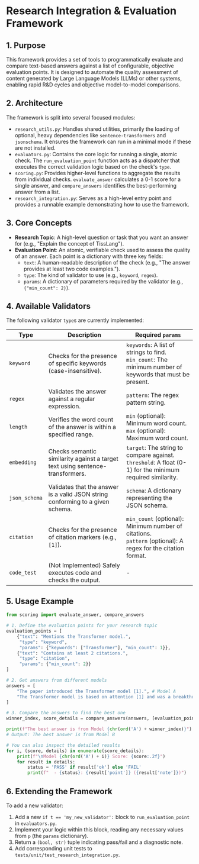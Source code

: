 # Research Integration & Evaluation Framework

## 1. Purpose

This framework provides a set of tools to programmatically evaluate and compare text-based answers against a list of configurable, objective evaluation points. It is designed to automate the quality assessment of content generated by Large Language Models (LLMs) or other systems, enabling rapid R&D cycles and objective model-to-model comparisons.

## 2. Architecture

The framework is split into several focused modules:

-   `research_utils.py`: Handles shared utilities, primarily the loading of optional, heavy dependencies like `sentence-transformers` and `jsonschema`. It ensures the framework can run in a minimal mode if these are not installed.
-   `evaluators.py`: Contains the core logic for running a single, atomic check. The `run_evaluation_point` function acts as a dispatcher that executes the correct validation logic based on the check's `type`.
-   `scoring.py`: Provides higher-level functions to aggregate the results from individual checks. `evaluate_answer` calculates a 0-1 score for a single answer, and `compare_answers` identifies the best-performing answer from a list.
-   `research_integration.py`: Serves as a high-level entry point and provides a runnable example demonstrating how to use the framework.

## 3. Core Concepts

-   **Research Topic**: A high-level question or task that you want an answer for (e.g., "Explain the concept of TissLang").
-   **Evaluation Point**: An atomic, verifiable check used to assess the quality of an answer. Each point is a dictionary with three key fields:
    -   `text`: A human-readable description of the check (e.g., "The answer provides at least two code examples.").
    -   `type`: The kind of validator to use (e.g., `keyword`, `regex`).
    -   `params`: A dictionary of parameters required by the validator (e.g., `{"min_count": 2}`).

## 4. Available Validators

The following validator `type`s are currently implemented:

| Type          | Description                                                                    | Required `params`                                                                                             |
|---------------|--------------------------------------------------------------------------------|---------------------------------------------------------------------------------------------------------------|
| `keyword`     | Checks for the presence of specific keywords (case-insensitive).               | `keywords`: A list of strings to find.<br>`min_count`: The minimum number of keywords that must be present.     |
| `regex`       | Validates the answer against a regular expression.                             | `pattern`: The regex pattern string.                                                                          |
| `length`      | Verifies the word count of the answer is within a specified range.             | `min` (optional): Minimum word count.<br>`max` (optional): Maximum word count.                                |
| `embedding`   | Checks semantic similarity against a target text using sentence-transformers.  | `target`: The string to compare against.<br>`threshold`: A float (0-1) for the minimum required similarity. |
| `json_schema` | Validates that the answer is a valid JSON string conforming to a given schema. | `schema`: A dictionary representing the JSON schema.                                                          |
| `citation`    | Checks for the presence of citation markers (e.g., `[1]`).                     | `min_count` (optional): Minimum number of citations.<br>`pattern` (optional): A regex for the citation format. |
| `code_test`   | (Not Implemented) Safely executes code and checks the output.                  | -                                                                                                             |

## 5. Usage Example

```python
from scoring import evaluate_answer, compare_answers

# 1. Define the evaluation points for your research topic
evaluation_points = [
    {"text": "Mentions the Transformer model.",
     "type": "keyword",
     "params": {"keywords": ["Transformer"], "min_count": 1}},
    {"text": "Contains at least 2 citations.",
     "type": "citation",
     "params": {"min_count": 2}}
]

# 2. Get answers from different models
answers = [
    "The paper introduced the Transformer model [1].", # Model A
    "The Transformer model is based on attention [1] and was a breakthrough [2]." # Model B
]

# 3. Compare the answers to find the best one
winner_index, score_details = compare_answers(answers, [evaluation_points] * len(answers))

print(f"The best answer is from Model {chr(ord('A') + winner_index)}")
# Output: The best answer is from Model B

# You can also inspect the detailed results
for i, (score, details) in enumerate(score_details):
    print(f"\nModel {chr(ord('A') + i)} Score: {score:.2f}")
    for result in details:
        status = 'PASS' if result['ok'] else 'FAIL'
        print(f"  - {status}: {result['point']} ({result['note']})")
```

## 6. Extending the Framework

To add a new validator:
1.  Add a new `if t == 'my_new_validator':` block to `run_evaluation_point` in `evaluators.py`.
2.  Implement your logic within this block, reading any necessary values from `p` (the `params` dictionary).
3.  Return a `(bool, str)` tuple indicating pass/fail and a diagnostic note.
4.  Add corresponding unit tests to `tests/unit/test_research_integration.py`.